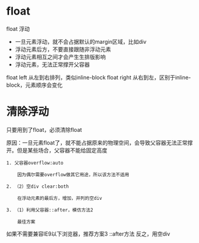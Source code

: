 # float
float 浮动

* 一旦元素浮动，就不会占据默认的margin区域，比如div
* 浮动元素后方，不要直接跟随非浮动元素
* 浮动元素相互之间才会产生生排版影响
* 浮动元素，无法正常撑开父容器

float left 从左到右排列，类似inline-block
float right 从右到左，区别于inline-block，元素顺序会变化

# 清除浮动

只要用到了float，必须清除float

原因：一旦元素float了，就不能占据原来的物理空间，会导致父容器无法正常撑开。但是某些场合，父容器不能给固定高度

    1. 父容器overflow:auto

        因为偶尔需要overflow做其它用途，所以该方法不适用

    2. （2）空div clear:both

        在浮动元素的最后方，增加，并列的空div

    3. （1）利用父容器::after，模仿方法2

        最佳方案

如果不需要兼容IE9以下浏览器，推荐方案3 ::after方法
反之，用空div